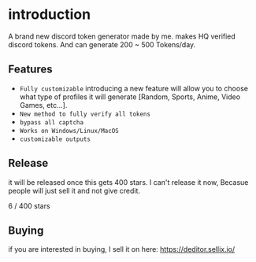 # introduction

A brand new discord token generator made by me. makes HQ verified discord tokens. And can generate 200 ~ 500 Tokens/day.
## Features

* `Fully customizable` introducing a new feature will allow you to choose what type of profiles it will generate [Random, Sports, Anime, Video Games, etc...].
* `New method to fully verify all tokens`
* `bypass all captcha`
* `Works on Windows/Linux/MacOS`
* `customizable outputs`
## Release
it will be released once this gets 400 stars.
I can't release it now, Becasue people will just sell it and not give credit. 

6 / 400 stars

## Buying

if you are interested in buying, I sell it on here: https://deditor.sellix.io/

